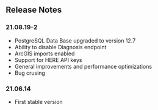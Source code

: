 ## Release Notes

### 21.08.19-2
* PostgreSQL Data Base upgraded to version 12.7
* Ability to disable Diagnosis endpoint
* ArcGIS imports enabled
* Support for HERE API keys
* General improvements and performance optimizations
* Bug crusing

### 21.06.14
* First stable version
